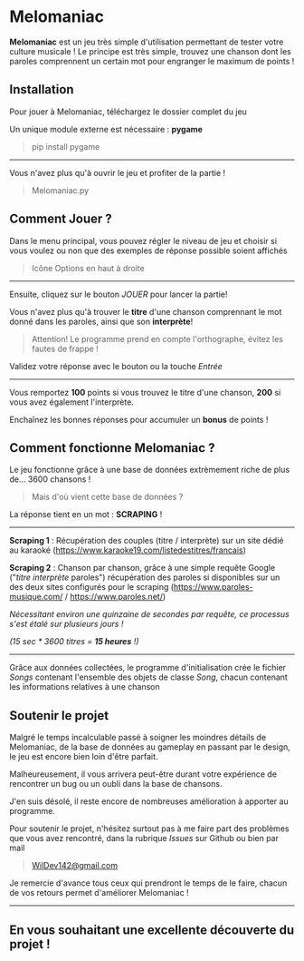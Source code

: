 # **Melomaniac**
**Melomaniac** est un jeu très simple d'utilisation permettant de tester votre culture musicale ! Le principe est très simple, trouvez une chanson dont les paroles comprennent un certain mot pour engranger le maximum de points !

## Installation
Pour jouer à Melomaniac, téléchargez le dossier complet du jeu

Un unique module externe est nécessaire : **pygame**
>pip install pygame

---

Vous n'avez plus qu'à ouvrir le jeu et profiter de la partie !
>Melomaniac.py

## Comment Jouer ?
Dans le menu principal, vous pouvez régler le niveau de jeu et choisir si vous voulez ou non que des exemples de réponse possible soient affichés
>Icône Options en haut à droite

---

Ensuite, cliquez sur le bouton *JOUER* pour lancer la partie!

Vous n'avez plus qu'à trouver le **titre** d'une chanson comprennant le mot donné dans les paroles, ainsi que son **interprète**!

>Attention! Le programme prend en compte l'orthographe, évitez les fautes de frappe !

Validez votre réponse avec le bouton ou la touche *Entrée*

---

Vous remportez **100** points si vous trouvez le titre d'une chanson, **200** si vous avez également l'interprète.

Enchaînez les bonnes réponses pour accumuler un **bonus** de points !
## Comment fonctionne Melomaniac ?
Le jeu fonctionne grâce à une base de données extrèmement riche de plus de... 3600 chansons !
>Mais d'où vient cette base de données ?

La réponse tient en un mot : **SCRAPING** !

---

**Scraping 1** : Récupération des couples (titre / interprète) sur un site dédié au karaoké (https://www.karaoke19.com/listedestitres/francais)

**Scraping 2** : Chanson par chanson, grâce à une simple requête Google ("*titre* *interprète* paroles") récupération des paroles si disponibles sur un des deux sites configurés pour le scraping (https://www.paroles-musique.com/ / https://www.paroles.net/)

*Nécessitant environ une quinzaine de secondes par requête, ce processus s'est étalé sur plusieurs jours !*

*(15 sec * 3600 titres = **15 heures** !)*

---

Grâce aux données collectées, le programme d'initialisation crée le fichier *Songs* contenant l'ensemble des objets de classe *Song*, chacun contenant les informations relatives à une chanson
## Soutenir le projet

Malgré le temps incalculable passé à soigner les moindres détails de Melomaniac, de la base de données au gameplay en passant par le design, le jeu est encore bien loin d'être parfait.


Malheureusement, il vous arrivera peut-être durant votre expérience de rencontrer un bug ou un oubli dans la base de chansons.

J'en suis désolé, il reste encore de nombreuses amélioration à apporter au programme.

Pour soutenir le projet, n'hésitez surtout pas à me faire part des problèmes que vous avez rencontré, dans la rubrique *Issues* sur Github ou bien par mail

> WilDev142@gmail.com

Je remercie d'avance tous ceux qui prendront le temps de le faire, chacun de vos retours permet d'améliorer Melomaniac !

---

## En vous souhaitant une excellente découverte du projet !
